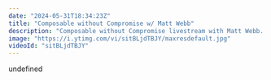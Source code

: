 ```yaml
---
date: "2024-05-31T18:34:23Z"
title: "Composable without Compromise w/ Matt Webb"
description: "Composable without Compromise livestream with Matt Webb. \nIn these live streams we talk about composability. From architectures, to design approaches, to tech organization and governance. Anything MACH Alliance, DXC or headless composition related is a valid subject. Monolith to composable stories. How to deal with composability as a developer, or as a leader. \n\nA technology lead with over 20 years experience at global CTO  level for large digital agencies, delivering projects in the field of global enterprise CMS, eCommerce, data, composable/MACH  architectures, through to Internet of things, Augmented/Virtual reality, and Artificial Intelligence.  \nBIMA 100 Tech trailblazer 2021, MACH Alliance ambassador.\nhttps://twitter.com/webgeekwebb\n\n\nLivestream Host: Tim Benniks \nhttps://twitter.com/timbenniks\nhttps://www.linkedin.com/in/timbenniks/\n\nJoin us on Discord at https://uniform.to/discord\n\nFollow us on:\nFacebook: https://www.facebook.com/people/Uniform/\nTwitter: https://twitter.com/UniformDev \nLinkedIn: https://www.linkedin.com/company/uniformdev/\nInstagram: https://www.instagram.com/uniform.dev/"
image: "https://i.ytimg.com/vi/sitBLjdTBJY/maxresdefault.jpg"
videoId: "sitBLjdTBJY"
---
```


undefined